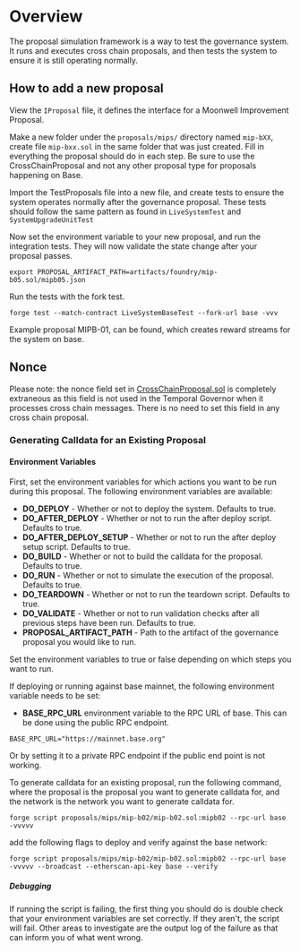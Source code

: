 # Overview
The proposal simulation framework is a way to test the governance system. It runs and executes cross chain proposals, and then tests the system to ensure it is still operating normally.

## How to add a new proposal

View the `IProposal` file, it defines the interface for a Moonwell Improvement Proposal.

Make a new folder under the `proposals/mips/` directory named `mip-bXX`, create file `mip-bxx.sol` in the same folder that was just created. Fill in everything the proposal should do in each step. Be sure to use the CrossChainProposal and not any other proposal type for proposals happening on Base.

Import the TestProposals file into a new file, and create tests to ensure the system operates normally after the governance proposal. These tests should follow the same pattern as found in `LiveSystemTest` and `SystemUpgradeUnitTest`

Now set the environment variable to your new proposal, and run the integration tests. They will now validate the state change after your proposal passes.

```export PROPOSAL_ARTIFACT_PATH=artifacts/foundry/mip-b05.sol/mipb05.json```

Run the tests with the fork test.

```forge test --match-contract LiveSystemBaseTest --fork-url base -vvv```

Example proposal MIPB-01, can be found, which creates reward streams for the system on base.

## Nonce
Please note: the nonce field set in [CrossChainProposal.sol](./../proposals/proposalTypes/CrossChainProposal.sol) is completely extraneous as this field is not used in the Temporal Governor when it processes cross chain messages. There is no need to set this field in any cross chain proposal.

### Generating Calldata for an Existing Proposal

#### Environment Variables
First, set the environment variables for which actions you want to be run during this proposal. The following environment variables are available:
- **DO_DEPLOY** - Whether or not to deploy the system. Defaults to true.
- **DO_AFTER_DEPLOY** - Whether or not to run the after deploy script. Defaults to true.
- **DO_AFTER_DEPLOY_SETUP** - Whether or not to run the after deploy setup script. Defaults to true.
- **DO_BUILD** - Whether or not to build the calldata for the proposal. Defaults to true.
- **DO_RUN** - Whether or not to simulate the execution of the proposal. Defaults to true.
- **DO_TEARDOWN** - Whether or not to run the teardown script. Defaults to true.
- **DO_VALIDATE** - Whether or not to run validation checks after all previous steps have been run. Defaults to true.
- **PROPOSAL_ARTIFACT_PATH** - Path to the artifact of the governance proposal you would like to run.

Set the environment variables to true or false depending on which steps you want to run.

If deploying or running against base mainnet, the following environment variable needs to be set:

- **BASE_RPC_URL** environment variable to the RPC URL of base. This can be done using the public RPC endpoint.

```
BASE_RPC_URL="https://mainnet.base.org"
```

Or by setting it to a private RPC endpoint if the public end point is not working.

To generate calldata for an existing proposal, run the following command, where the proposal is the proposal you want to generate calldata for, and the network is the network you want to generate calldata for.

```forge script proposals/mips/mip-b02/mip-b02.sol:mipb02 --rpc-url base -vvvvv```

add the following flags to deploy and verify against the base network:

```forge script proposals/mips/mip-b02/mip-b02.sol:mipb02 --rpc-url base -vvvvv --broadcast --etherscan-api-key base --verify```

##### Debugging

If running the script is failing, the first thing you should do is double check that your environment variables are set correctly. If they aren't, the script will fail. Other areas to investigate are the output log of the failure as that can inform you of what went wrong.

